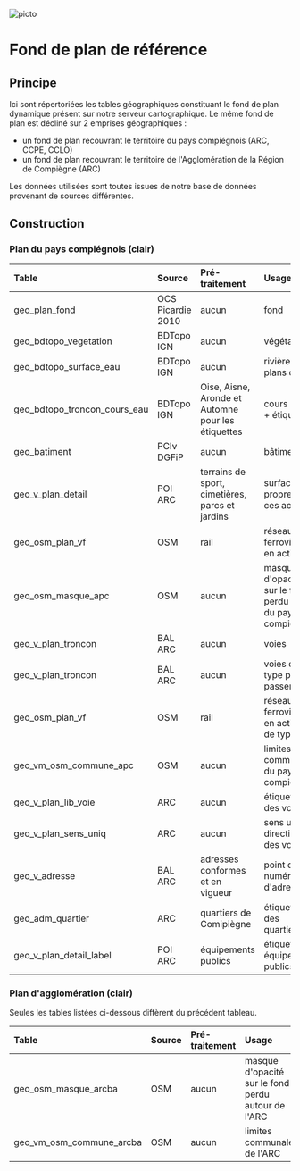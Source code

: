 ![picto](/doc/img/Logo_web-GeoCompiegnois.png)

# Fond de plan de référence

## Principe

Ici sont répertoriées les tables géographiques constituant le fond de plan dynamique présent sur notre serveur cartographique.
Le même fond de plan est décliné sur 2 emprises géographiques :
- un fond de plan recouvrant le territoire du pays compiégnois (ARC, CCPE, CCLO)
- un fond de plan recouvrant le territoire de l'Agglomération de la Région de Compiègne (ARC)

Les données utilisées sont toutes issues de notre base de données provenant de sources différentes.

## Construction

### Plan du pays compiégnois (clair)

|Table | Source | Pré-traitement | Usage | Style
|:---|:---|:---|:---|:---|
|geo_plan_fond|OCS Picardie 2010|aucun|fond|plan_light_fond_simplifie.sld|
|geo_bdtopo_vegetation|BDTopo IGN|aucun|végétation|plan_light_vegetation.sld|
|geo_bdtopo_surface_eau|BDTopo IGN|aucun|rivières, plans d'eau|plan_light_hydro_surf.sld|
|geo_bdtopo_troncon_cours_eau|BDTopo IGN|Oise, Aisne, Aronde et Automne pour les étiquettes|cours d'eau + étiquettes|plan_light_hydro_lin.sld|
|geo_batiment|PCIv DGFiP|aucun|bâtiment|plan_light_bati.sld|
|geo_v_plan_detail|POI ARC|terrains de sport, cimetières, parcs et jardins|surfaces propres à ces activités|plan_light_detail.sld|
|geo_osm_plan_vf|OSM|rail|réseau ferroviaire en activité|plan_light_voie_ferree.sld|
|geo_osm_masque_apc|OSM|aucun|masque d'opacité sur le fond perdu autour du pays compiégnois|plan_masque.sld|
|geo_v_plan_troncon|BAL ARC|aucun|voies|plan_light_troncon.sld|
|geo_v_plan_troncon|BAL ARC|aucun|voies de type pont ou passerelle|plan_light_troncon_pont.sld|
|geo_osm_plan_vf|OSM|rail|réseau ferroviaire en activité de type pont|plan_light_voie_ferree_pont.sld|
|geo_vm_osm_commune_apc|OSM|aucun|limites communales du pays compiégnois|plan_limite_communale.sld|
|geo_v_plan_lib_voie|ARC|aucun|étiquettes des voies|plan_light_voies_label.sld|
|geo_v_plan_sens_uniq|ARC|aucun|sens unique directionnel des voies|plan_sens_unique.sld|
|geo_v_adresse|BAL ARC|adresses conformes et en vigueur|point du numéro d'adresse|bal_geo_v_adresse.sld|
|geo_adm_quartier|ARC|quartiers de Comipiègne|étiquettes des quartiers|plan_quartier_label.sld|
|geo_v_plan_detail_label|POI ARC|équipements publics|étiquettes équipements publics|plan_light_detail_label.sld|

### Plan d'agglomération (clair)

Seules les tables listées ci-dessous diffèrent du précédent tableau.

|Table | Source | Pré-traitement | Usage | Style
|:---|:---|:---|:---|:---|
|geo_osm_masque_arcba|OSM|aucun|masque d'opacité sur le fond perdu autour de l'ARC|plan_masque.sld|
|geo_vm_osm_commune_arcba|OSM|aucun|limites communales de l'ARC|plan_limite_communale.sld|
